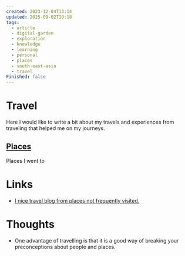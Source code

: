 ```yaml
---
created: 2023-12-04T13:14
updated: 2025-09-02T10:18
tags:
  - article
  - digital-garden
  - exploration
  - knowledge
  - learning
  - personal
  - places
  - south-east-asia
  - travel
Finished: false
---
```

# Travel
Here I would like to write a bit about my travels and experiences from traveling that helped me on my journeys. 

## [Places](Places/Places.md)
Places I went to

# Links
- [I nice travel blog from places not frequently visited. ](https://mattlakeman.org/)

# Thoughts 
- One advantage of travelling is that it is a good way of breaking your preconceptions about people and places. 

